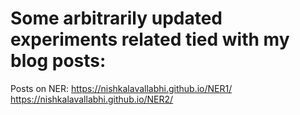 # Some arbitrarily updated experiments related tied with my blog posts:  

Posts on NER:
https://nishkalavallabhi.github.io/NER1/  
https://nishkalavallabhi.github.io/NER2/  
